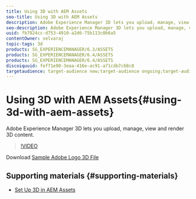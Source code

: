 ```yaml
---
title: Using 3D with AEM Assets
seo-title: Using 3D with AEM Assets
description: Adobe Experience Manager 3D lets you upload, manage, view and render 3D content. 
seo-description: Adobe Experience Manager 3D lets you upload, manage, view and render 3D content. 
uuid: fb7824cc-d753-4910-a2d6-75b113c0b6a5
contentOwner: selvaraj
topic-tags: 3d
products: SG_EXPERIENCEMANAGER/6.3/ASSETS
products: SG_EXPERIENCEMANAGER/6.4/ASSETS
products: SG_EXPERIENCEMANAGER/6.4/ASSETS
discoiquuid: fef71e90-3eaa-416e-ac91-a71cdb7c68c8
targetaudience: target-audience new;target-audience ongoing;target-audience advanced
---
```


# Using 3D with AEM Assets{#using-3d-with-aem-assets}

Adobe Experience Man*a*ger 3D lets you upload, manage, view and render 3D content.

>[!VIDEO](https://video.tv.adobe.com/v/18491/?quality=9)

Download [Sample Adobe Logo 3D File](assets/adobe-logo.zip)

## Supporting materials {#supporting-materials}

* [Set Up 3D in AEM Assets](3d-assets-technical-video-setup.md)